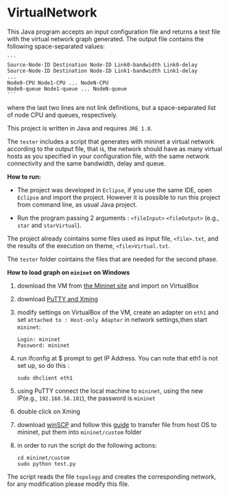 # VirtualNetwork

This Java program accepts an input configuration file and returns a text file with the virtual network graph generated.
The output file contains the following space-separated values:

	```
	Source-Node-ID Destination Node-ID Link0-bandwidth Link0-delay
	Source-Node-ID Destination Node-ID Link1-bandwidth Link1-delay
	...
	Node0-CPU Node1-CPU ... NodeN-CPU
	Node0-queue Node1-queue ... NodeN-queue
	```
	
where  the last two lines are not link definitions, but a space-separated list of node CPU and queues, respectively.

This project is written in Java and requires `JRE 1.8`. 

The `tester` includes a script that generates with mininet a virtual network according to the output file, that
is, the network should have as many virtual hosts as you specified in your configuration file, with the same network connectivity
and the same bandwidth, delay and queue.

**How to run:**
- The project was developed in `Eclipse`, if you use the same IDE, open `Eclipse` and import the project. However it is possible to run this project from command line, as usual Java project.

- Run the program passing 2 arguments : `<fileInput>` `<fileOutput>` (e.g., `star` and `starVirtual`).

The project already cointains some files used as input file, `<file>.txt`, and the results of the execution on theme,  `<file>Virtual.txt`.

The `tester` folder cointains the files that are needed for the second phase.


**How to load graph on `mininet` on Windows**

1. download the VM from [the Mininet site](http://mininet.org/) and import on VirtualBox

2. download [PuTTY and Xming](https://github.com/mininet/openflow-tutorial/wiki/Installing-Required-Software)

3. modify settings on VirtualBox of the VM, create an adapter on `eth1` and  set `attached to : Host-only Adapter` in network settings,then start `mininet`:

	```
	Login: mininet
	Password: mininet
	```

4. run ifconfig at $ prompt to get IP Address. You can note that eth1 is not set up, so do this :

	```
	sudo dhclient eth1
	```

5. using PuTTY connect the local machine to `mininet`, using the new IP(e.g., `192.168.56.101`), the password is `mininet`

6. double click on Xming 

7. download [winSCP](https://winscp.net/eng/download.php) and follow this [guide](http://sandeshshrestha.blogspot.it/2015/01/transfer-files-between-host-os-and.html) to transfer file from host OS to mininet, put them into `mininet/custom` folder

8. in order to run the script do the following actions:

  	```
	cd mininet/custom
	sudo python test.py
	  ```
	  
The script reads the file `topology` and creates the corresponding network, for any modification please modify this file.
